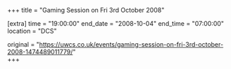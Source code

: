 +++
title = "Gaming Session on Fri 3rd October 2008"

[extra]
time = "19:00:00"
end_date = "2008-10-04"
end_time = "07:00:00"
location = "DCS"

original = "https://uwcs.co.uk/events/gaming-session-on-fri-3rd-october-2008-1474489011779/"    
+++



